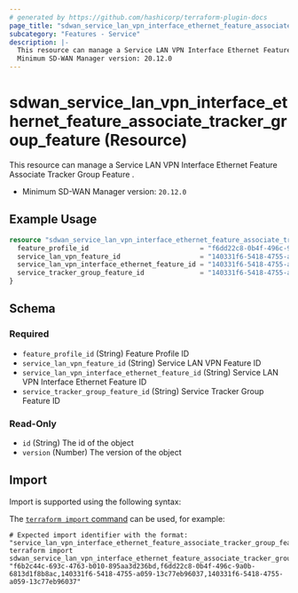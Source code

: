 ```yaml
---
# generated by https://github.com/hashicorp/terraform-plugin-docs
page_title: "sdwan_service_lan_vpn_interface_ethernet_feature_associate_tracker_group_feature Resource - terraform-provider-sdwan"
subcategory: "Features - Service"
description: |-
  This resource can manage a Service LAN VPN Interface Ethernet Feature Associate Tracker Group Feature .
  Minimum SD-WAN Manager version: 20.12.0
---
```


# sdwan_service_lan_vpn_interface_ethernet_feature_associate_tracker_group_feature (Resource)

This resource can manage a Service LAN VPN Interface Ethernet Feature Associate Tracker Group Feature .
  - Minimum SD-WAN Manager version: `20.12.0`

## Example Usage

```terraform
resource "sdwan_service_lan_vpn_interface_ethernet_feature_associate_tracker_group_feature" "example" {
  feature_profile_id                            = "f6dd22c8-0b4f-496c-9a0b-6813d1f8b8ac"
  service_lan_vpn_feature_id                    = "140331f6-5418-4755-a059-13c77eb96037"
  service_lan_vpn_interface_ethernet_feature_id = "140331f6-5418-4755-a059-13c77eb96037"
  service_tracker_group_feature_id              = "140331f6-5418-4755-a059-13c77eb96037"
}
```

<!-- schema generated by tfplugindocs -->
## Schema

### Required

- `feature_profile_id` (String) Feature Profile ID
- `service_lan_vpn_feature_id` (String) Service LAN VPN Feature ID
- `service_lan_vpn_interface_ethernet_feature_id` (String) Service LAN VPN Interface Ethernet Feature ID
- `service_tracker_group_feature_id` (String) Service Tracker Group Feature ID

### Read-Only

- `id` (String) The id of the object
- `version` (Number) The version of the object

## Import

Import is supported using the following syntax:

The [`terraform import` command](https://developer.hashicorp.com/terraform/cli/commands/import) can be used, for example:

```shell
# Expected import identifier with the format: "service_lan_vpn_interface_ethernet_feature_associate_tracker_group_feature_id,feature_profile_id,service_lan_vpn_feature_id,service_lan_vpn_interface_ethernet_feature_id"
terraform import sdwan_service_lan_vpn_interface_ethernet_feature_associate_tracker_group_feature.example "f6b2c44c-693c-4763-b010-895aa3d236bd,f6dd22c8-0b4f-496c-9a0b-6813d1f8b8ac,140331f6-5418-4755-a059-13c77eb96037,140331f6-5418-4755-a059-13c77eb96037"
```
